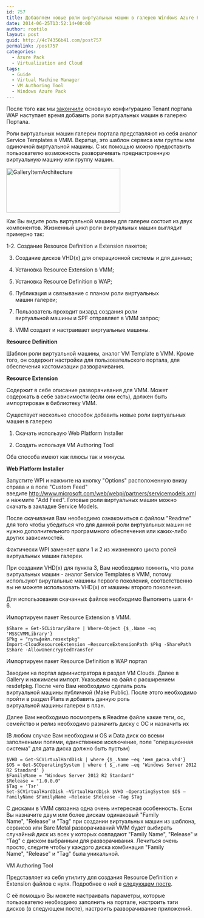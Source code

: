 ```yaml
---
id: 757
title: Добавляем новые роли виртуальных машин в галерею Windows Azure Pack и VM Authoring Tool
date: 2014-06-25T13:52:14+00:00
author: rootilo
layout: post
guid: http://4c74356b41.com/post757
permalink: /post757
categories:
  - Azure Pack
  - Virtualization and Cloud
tags:
  - Guide
  - Virtual Machine Manager
  - VM Authoring Tool
  - Windows Azure Pack
---
```

После того как мы [закончили](http://4c74356b41.com/post655) основную конфигурацию Tenant портала WAP наступает время добавить роли виртуальных машин в галерею Портала.

Роли виртуальных машин галереи портала представляют из себя аналог Service Templates в VMM. Вкратце, это шаблон сервиса или группы или одиночной виртуальной машины. С их помощью можно предоставить пользователю возможность разворачивать преднастроенную виртуальную машину или группу машин.
  
<a href="http://4c74356b41.com/wp-content/uploads/2016/02/GalleryItemArchitecture.png" rel="attachment wp-att-4787"><img src="http://4c74356b41.com/wp-content/uploads/2016/02/GalleryItemArchitecture-300x117.png" alt="GalleryItemArchitecture" width="300" height="117" /></a>
  
Как Вы видите роль виртуальной машины для галереи состоит из двух компонентов. Жизненный цикл роли виртуальных машин выглядит примерно так:
  
1-2. Создание Resource Definition и Extension пакетов;
  
3. Создание дисков VHD(x) для операционной системы и для данных;
  
4. Установка Resource Extension в VMM;
  
5. Установка Resource Definition в WAP;
  
6. Публикация и связывание с планом роли виртуальных машин галереи;
  
7. Пользователь проходит визард создания роли виртуальной машины и SPF отправляет в VMM запрос;
  
8. VMM создает и настраивает виртуальные машины.

**Resource Definition**
  
Шаблон роли виртуальной машины, аналог VM Template в VMM. Кроме того, он содержит настройки для пользовательского портала, для обеспечения кастомизации разворачивания.

**Resource Extension**
  
Содержит в себе описание разворачивания для VMM. Может содержать в себе зависимости (если они есть), должен быть импортирован в библиотеку VMM.
  
Существует несколько способок добавить новые роли виртуальных машин в галерею

1. Скачать использую Web Platform Installer
  
2. Создать используя VM Authoring Tool

Оба способа имеют как плюсы так и минусы.

**Web Platform Installer**
  
Запустите WPI и нажмите на кнопку "Options" расположенную внизу справа и в поле "Custom Feed" введите http://www.microsoft.com/web/webpi/partners/servicemodels.xml и нажмите "Add Feed". Готовые роли виртуальных машин можно скачать в закладке Service Models.
  
После скачивания Вам необходимо ознакомиться с файлом "Readme" для того чтобы убедиться что для данной роли виртуальных машин не нужно дополнительного программного обеспечения или каких-либо других зависимостей.

Фактически WPI заменяет шаги 1 и 2 из жизненного цикла ролей виртуальных машин галереи.
  
При создании VHD(x) для пункта 3, Вам необходимо помнить, что роли виртуальных машин - аналог Service Templates в VMM, потому используют вирутальные машины первого поколения, соответственно вы не можете использовать VHD(x) от машины второго поколения.
  
Для использования скачанных файлов необходимо Выполнить шаги 4-6.
  
Импортируем пакет Resource Extension в VMM.

```
$Share = Get-SCLibraryShare | Where-Object {$_.Name -eq 'MSSCVMMLibrary'}
$Pkg = "путьфайл.resextpkg"
Import-CloudResourceExtension –ResourceExtensionPath $Pkg -SharePath $Share -AllowUnencryptedTransfer
```

Импортируем пакет Resource Definition в WAP портал
  
Заходим на портал администратора в раздел VM Clouds. Далее в Gallery и нажимаем импорт. Указываем на файл с расширением resdefpkg. После чего Вам необходимо сделать роль виртуальной машины публичной (Make Public). После этого необходимо пройти в раздел Plans и добавить данную роль виртуальной машины галереи в план.

Далее Вам необходимо посмотреть в Readme файле какие теги, ос, семейство и релиз необходимо разначить диску с ОС и назначить их
  
(В любом случае Вам необходим и OS и Data диск со всеми заполнеными полями, единственное исключение, поле "операционная система" для дата диска должно быть пустым)

```
$VHD = Get-SCVirtualHardDisk | where {$_.Name –eq 'имя_диска.vhd'}
$OS = Get-SCOperatingSystem | where { $_.name –eq 'Windows Server 2012 R2 Standard' }
$FamilyName = "Windows Server 2012 R2 Standard"
$Release = "1.0.0.0"
$Tag = 'Тэг'
Set-SCVirtualHardDisk –VirtualHardDisk $VHD –OperatingSystem $OS –FamilyName $FamilyName –Release $Release -Tag $Tag
```

С дисками в VMM связанна одна очень интересная особенность. Если Вы назначите двум или более дискам одинаковый "Family Name", "Release" и "Tag" при создании виртуальных машин из шаблона, сервисов или Bare Metal разворачиваний VMM будет выбирать случайный диск из всех у которых совпадают "Family Name", "Release" и "Tag" с диском выбранным для разворачивания. Лечиться очень просто, следите чтобы у каждого диска комбинация "Family Name", "Release" и "Tag" была уникальной.

VM Authoring Tool
  
Представляет из себя утилиту для создания Resource Definition и Extension файлов с нуля. Подробнее о ней в [следующем посте](http://4c74356b41.com/post767).
  
С её помощью Вы можете настраивать параметры, которые пользователю необходимо заполнить на портале, настроить тэги дисков (в следующем посте), настроить разворачивание приложений.